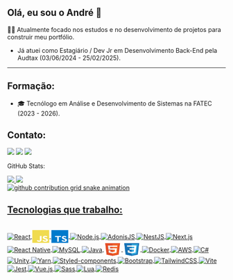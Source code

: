 ## Olá, eu sou o André 👋

👨‍💻 Atualmente focado nos estudos e no desenvolvimento de projetos para construir meu portfólio.
  
* Já atuei como Estagiário / Dev Jr em Desenvolvimento Back-End pela Audtax (03/06/2024 - 25/02/2025).

---

## Formação:

* 🎓 Tecnólogo em Análise e Desenvolvimento de Sistemas na FATEC (2023 - 2026).

## Contato:
<a href="https://www.instagram.com/andreluisxw_" target="_blank"><img src="https://img.shields.io/badge/-Instagram-%23E4405F?style=for-the-badge&logo=instagram&logoColor=white" target="_blank"></a>
<a href="https://www.linkedin.com/in/andré-luis-maia-junior-06386a2a3/" target="_blank"><img src="https://img.shields.io/badge/-LinkedIn-%230077B5?style=for-the-badge&logo=linkedin&logoColor=white" target="_blank"></a>
<a href="mailto:andreluismaiajr@gmail.com"><img src="https://img.shields.io/badge/-Email-%23333?style=for-the-badge&logo=gmail&logoColor=white" target="_blank"></a>

GitHub Stats:
<div>
<a href="https://github.com/andreluisxw">
<img height="180em" src="https://github-readme-stats.vercel.app/api?username=andreluisxw&show_icons=true&theme=dracula&include_all_commits=true&count_private=true"/>
<img height="180em" src="https://github-readme-stats.vercel.app/api/top-langs/?username=andreluisxw&layout=compact&langs_count=7&theme=dracula"/>
</div>

<picture>
  <source media="(prefers-color-scheme: dark)" srcset="https://raw.githubusercontent.com/andreluisxw/andreluisxw/main/dist/github-contribution-grid-snake-dark.svg" />
  <source media="(pre-fers-color-scheme: light)" srcset="https://raw.githubusercontent.com/andreluisxw/andreluisxw/main/dist/github-contribution-grid-snake.svg" />
  <img alt="github contribution grid snake animation" src="https://raw.githubusercontent.com/andreluisxw/andreluisxw/main/dist/github-contribution-grid-snake.svg" />
</picture>

## Tecnologias que trabalho:
<div style="display: inline_block"><br>
<img align="center" alt="React" height="30" width="40" src="https://cdn.jsdelivr.net/gh/devicons/devicon/icons/react/react-original.svg">
<img align="center" alt="JavaScript" height="30" width="40" src="https://raw.githubusercontent.com/devicons/devicon/master/icons/javascript/javascript-plain.svg">
<img align="center" alt="TypeScript" height="30" width="40" src="https://raw.githubusercontent.com/devicons/devicon/master/icons/typescript/typescript-plain.svg">
<img align="center" alt="Node.js" height="30" width="40" src="https://cdn.jsdelivr.net/gh/devicons/devicon/icons/nodejs/nodejs-original.svg">
<img align="center" alt="AdonisJS" height="30" width="40" src="https://cdn.jsdelivr.net/gh/devicons/devicon/icons/adonisjs/adonisjs-original.svg">
<img align="center" alt="NestJS" height="30" width="40" src="https://cdn.jsdelivr.net/gh/devicons/devicon/icons/nestjs/nestjs-plain.svg">
<img align="center" alt="Next.js" height="30" width="40" src="https://cdn.jsdelivr.net/gh/devicons/devicon/icons/nextjs/nextjs-original.svg">
<img align="center" alt="React Native" height="30" width="40" src="https://cdn.jsdelivr.net/gh/devicons/devicon/icons/react/react-original.svg">
<img align="center" alt="MySQL" height="30" width="40" src="https://cdn.jsdelivr.net/gh/devicons/devicon/icons/mysql/mysql-original.svg">
<img align="center" alt="Java" height="30" width="40" src="https://cdn.jsdelivr.net/gh/devicons/devicon/icons/java/java-original.svg">
<img align="center" alt="HTML5" height="30" width="40" src="https://raw.githubusercontent.com/devicons/devicon/master/icons/html5/html5-original.svg">
<img align="center" alt="CSS3" height="30" width="40" src="https://raw.githubusercontent.com/devicons/devicon/master/icons/css3/css3-original.svg">
<img align="center" alt="Docker" height="30" width="40" src="https://cdn.jsdelivr.net/gh/devicons/devicon/icons/docker/docker-original.svg">
<img align="center" alt="AWS" height="30" width="40" src="https://cdn.jsdelivr.net/gh/devicons/devicon/icons/amazonwebservices/amazonwebservices-original.svg">
<img align="center" alt="C#" height="30" width="40" src="https://cdn.jsdelivr.net/gh/devicons/devicon/icons/csharp/csharp-original.svg">
<img align="center" alt="Unity" height="30" width="40" src="https://cdn.jsdelivr.net/gh/devicons/devicon/icons/unity/unity-original.svg">
<img align="center" alt="Yarn" height="30" width="40" src="https://cdn.jsdelivr.net/gh/devicons/devicon/icons/yarn/yarn-original.svg">
<img align="center" alt="Styled-components" height="30" width="40" src="https://styled-components.com/logo.png">
<img align="center" alt="Bootstrap" height="30" width="40" src="https://cdn.jsdelivr.net/gh/devicons/devicon/icons/bootstrap/bootstrap-original.svg">
<img align="center" alt="TailwindCSS" height="30" width="40" src="https://cdn.jsdelivr.net/gh/devicons/devicon/icons/tailwindcss/tailwindcss-plain.svg">
<img align="center" alt="Vite" height="30" width="40" src="https://cdn.jsdelivr.net/gh/devicons/devicon/icons/vitejs/vitejs-original.svg">
<img align="center" alt="Jest" height="30" width="40" src="https://cdn.jsdelivr.net/gh/devicons/devicon/icons/jest/jest-plain.svg">
<img align="center" alt="Vue.js" height="30" width="40" src="https://cdn.jsdelivr.net/gh/devicons/devicon/icons/vuejs/vuejs-original.svg">
<img align="center" alt="Sass" height="30" width="40" src="https://cdn.jsdelivr.net/gh/devicons/devicon/icons/sass/sass-original.svg">
<img align="center" alt="Lua" height="30" width="40" src="https://cdn.jsdelivr.net/gh/devicons/devicon/icons/lua/lua-original.svg">
<img align="center" alt="Redis" height="30" width="40" src="https://cdn.jsdelivr.net/gh/devicons/devicon/icons/redis/redis-original.svg">
</div>
